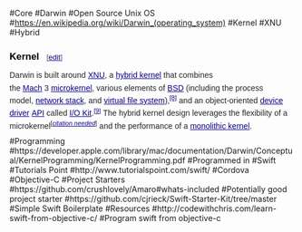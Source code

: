 #Core
#Darwin
#Open Source Unix OS
#https://en.wikipedia.org/wiki/Darwin_(operating_system)
#Kernel
#XNU
#Hybrid
<h3 style="color: black; margin-top: 0.3em; margin-bottom: 0px; overflow: hidden; padding-top: 0.5em; padding-bottom: 0px; border-bottom-style: none; font-size: 1.2em; line-height: 1.6; font-family: sans-serif; background-image: none; background-attachment: initial; background-size: initial; background-origin: initial; background-clip: initial; background-position: initial; background-repeat: initial;"><span class="mw-headline" id="Kernel">Kernel</span><span class="mw-editsection" style="-webkit-user-select: none; font-size: small; font-weight: normal; margin-left: 1em; vertical-align: baseline; line-height: 1em; display: inline-block; white-space: nowrap; unicode-bidi: -webkit-isolate;"><span class="mw-editsection-bracket" style="margin-right: 0px; color: rgb(85, 85, 85); margin-left: 0px;">[</span><a href="https://en.wikipedia.org/w/index.php?title=Darwin_(operating_system)&amp;action=edit&amp;section=3" title="Edit section: Kernel" style="color: rgb(11, 0, 128); background: none;">edit</a><span class="mw-editsection-bracket" style="margin-left: 0px; color: rgb(85, 85, 85); margin-right: 0px;">]</span></span></h3><p style="margin-top: 0.5em; margin-bottom: 0.5em; line-height: 22.3999996185303px; color: rgb(37, 37, 37); font-family: sans-serif;">Darwin is built around&nbsp;<a href="https://en.wikipedia.org/wiki/XNU" title="XNU" style="color: rgb(11, 0, 128); background: none;">XNU</a>, a&nbsp;<a href="https://en.wikipedia.org/wiki/Hybrid_kernel" title="Hybrid kernel" style="color: rgb(11, 0, 128); background: none;">hybrid kernel</a>&nbsp;that combines the&nbsp;<a href="https://en.wikipedia.org/wiki/Mach_(kernel)" title="Mach (kernel)" style="color: rgb(11, 0, 128); background: none;">Mach</a>&nbsp;3&nbsp;<a href="https://en.wikipedia.org/wiki/Microkernel" title="Microkernel" style="color: rgb(11, 0, 128); background: none;">microkernel</a>, various elements of&nbsp;<a href="https://en.wikipedia.org/wiki/Berkeley_Software_Distribution" title="Berkeley Software Distribution" style="color: rgb(11, 0, 128); background: none;">BSD</a>&nbsp;(including the process model,&nbsp;<a href="https://en.wikipedia.org/wiki/Protocol_stack" title="Protocol stack" style="color: rgb(11, 0, 128); background: none;">network stack</a>, and&nbsp;<a href="https://en.wikipedia.org/wiki/Virtual_file_system" title="Virtual file system" style="color: rgb(11, 0, 128); background: none;">virtual file system</a>),<sup id="cite_ref-8" class="reference" style="line-height: 1; font-size: 11.1999998092651px; display: inline-block;"><a href="https://en.wikipedia.org/wiki/Darwin_(operating_system)#cite_note-8" style="color: rgb(11, 0, 128); white-space: nowrap; background: none;">[8]</a></sup>&nbsp;and an object-oriented&nbsp;<a href="https://en.wikipedia.org/wiki/Device_driver" title="Device driver" style="color: rgb(11, 0, 128); background: none;">device driver</a>&nbsp;<a href="https://en.wikipedia.org/wiki/Application_programming_interface" title="Application programming interface" style="color: rgb(11, 0, 128); background: none;">API</a>&nbsp;called&nbsp;<a href="https://en.wikipedia.org/wiki/I/O_Kit" title="I/O Kit" style="color: rgb(11, 0, 128); background: none;">I/O Kit</a>.<sup id="cite_ref-9" class="reference" style="line-height: 1; font-size: 11.1999998092651px; display: inline-block;"><a href="https://en.wikipedia.org/wiki/Darwin_(operating_system)#cite_note-9" style="color: rgb(11, 0, 128); white-space: nowrap; background: none;">[9]</a></sup>&nbsp;The hybrid kernel design leverages the flexibility of a microkernel<sup class="noprint Inline-Template Template-Fact" style="line-height: 1; font-size: 11.1999998092651px; white-space: nowrap;">[<i><a href="https://en.wikipedia.org/wiki/Wikipedia:Citation_needed" title="Wikipedia:Citation needed" style="color: rgb(11, 0, 128); background: none;"><span title="This claim needs references to reliable sources. (March 2015)">citation needed</span></a></i>]</sup>&nbsp;and the performance of a&nbsp;<a href="https://en.wikipedia.org/wiki/Monolithic_kernel" title="Monolithic kernel" style="color: rgb(11, 0, 128); background: none;">monolithic kernel</a>.</p>
#Programming
#https://developer.apple.com/library/mac/documentation/Darwin/Conceptual/KernelProgramming/KernelProgramming.pdf
#Programmed in
#Swift
#Tutorials Point
#http://www.tutorialspoint.com/swift/
#Cordova
#Objective-C
#Project Starters
#https://github.com/crushlovely/Amaro#whats-included
#Potentially good project starter
#https://github.com/cjrieck/Swift-Starter-Kit/tree/master
#Simple Swift Boilerplate
#Resources
#http://codewithchris.com/learn-swift-from-objective-c/
#Program swift from objective-c
